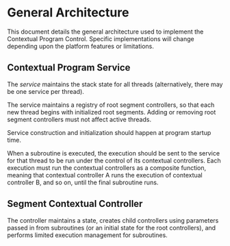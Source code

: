 # General Architecture

This document details the general architecture used to implement the
Contextual Program Control.  Specific implementations will change depending
upon the platform features or limitations.


## Contextual Program Service

The *service* maintains the stack state for all threads (alternatively, there
may be one service per thread).

The service maintains a registry of root segment controllers, so that each
new thread begins with initialized root segments.  Adding or removing root
segment controllers must not affect active threads.

Service construction and initialization should happen at program startup time.

When a subroutine is executed, the execution should be sent to the service for
that thread to be run under the control of its contextual controllers.  Each
execution must run the contextual controllers as a composite function, meaning
that contextual controller A runs the execution of contextual controller B,
and so on, until the final subroutine runs.



## Segment Contextual Controller

The controller maintains a state, creates child controllers using parameters
passed in from subroutines (or an initial state for the root controllers),
and performs limited execution management for subroutines.
